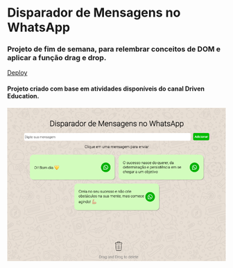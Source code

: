 # Disparador de Mensagens no WhatsApp

### Projeto de fim de semana, para relembrar conceitos de DOM e aplicar a função drag e drop.

[Deploy]()

#### Projeto criado com base em atividades disponíveis do canal Driven Education.

![tela](tela.png)

